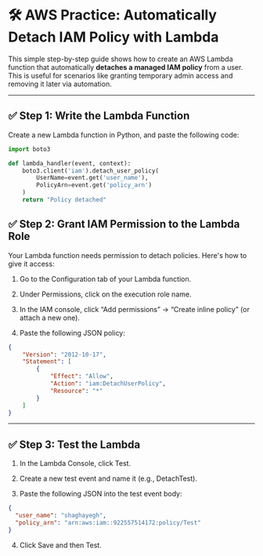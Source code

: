 # 🛠️ AWS Practice: Automatically Detach IAM Policy with Lambda

This simple step-by-step guide shows how to create an AWS Lambda function that automatically **detaches a managed IAM policy** from a user. This is useful for scenarios like granting temporary admin access and removing it later via automation.

---

## ✅ Step 1: Write the Lambda Function

Create a new Lambda function in Python, and paste the following code:

```python
import boto3

def lambda_handler(event, context):
    boto3.client('iam').detach_user_policy(
        UserName=event.get('user_name'),
        PolicyArn=event.get('policy_arn')
    )
    return "Policy detached"
```

## ✅ Step 2: Grant IAM Permission to the Lambda Role

Your Lambda function needs permission to detach policies. Here's how to give it access:

1. Go to the Configuration tab of your Lambda function.

2. Under Permissions, click on the execution role name.

3. In the IAM console, click “Add permissions” → “Create inline policy” (or attach a new one).

4. Paste the following JSON policy:

```json
{
    "Version": "2012-10-17",
    "Statement": [
        {
            "Effect": "Allow",
            "Action": "iam:DetachUserPolicy",
            "Resource": "*"
        }
    ]
}
```

---

## ✅ Step 3: Test the Lambda

1. In the Lambda Console, click Test.

2. Create a new test event and name it (e.g., DetachTest).

3. Paste the following JSON into the test event body:

```json
{
  "user_name": "shaghayegh",
  "policy_arn": "arn:aws:iam::922557514172:policy/Test"
}
```
4. Click Save and then Test.
